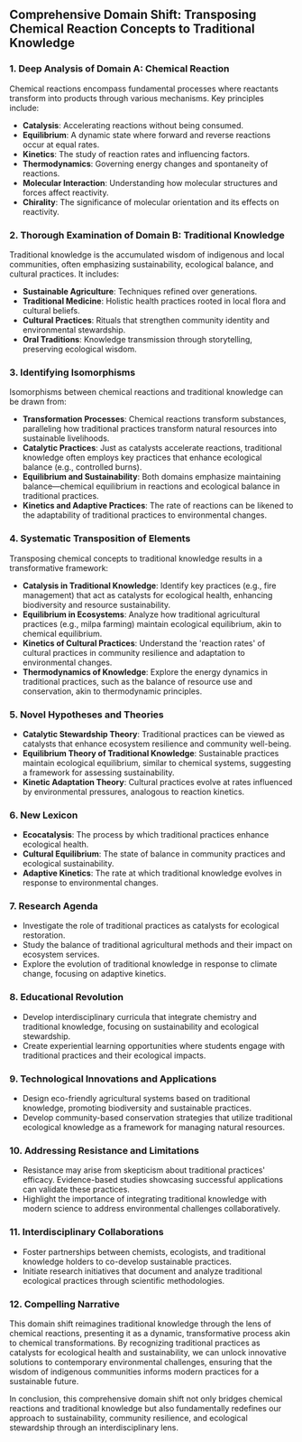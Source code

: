 ## Comprehensive Domain Shift: Transposing Chemical Reaction Concepts to Traditional Knowledge

### 1. Deep Analysis of Domain A: Chemical Reaction
Chemical reactions encompass fundamental processes where reactants transform into products through various mechanisms. Key principles include:
- **Catalysis**: Accelerating reactions without being consumed.
- **Equilibrium**: A dynamic state where forward and reverse reactions occur at equal rates.
- **Kinetics**: The study of reaction rates and influencing factors.
- **Thermodynamics**: Governing energy changes and spontaneity of reactions.
- **Molecular Interaction**: Understanding how molecular structures and forces affect reactivity.
- **Chirality**: The significance of molecular orientation and its effects on reactivity.

### 2. Thorough Examination of Domain B: Traditional Knowledge
Traditional knowledge is the accumulated wisdom of indigenous and local communities, often emphasizing sustainability, ecological balance, and cultural practices. It includes:
- **Sustainable Agriculture**: Techniques refined over generations.
- **Traditional Medicine**: Holistic health practices rooted in local flora and cultural beliefs.
- **Cultural Practices**: Rituals that strengthen community identity and environmental stewardship.
- **Oral Traditions**: Knowledge transmission through storytelling, preserving ecological wisdom.

### 3. Identifying Isomorphisms
Isomorphisms between chemical reactions and traditional knowledge can be drawn from:
- **Transformation Processes**: Chemical reactions transform substances, paralleling how traditional practices transform natural resources into sustainable livelihoods.
- **Catalytic Practices**: Just as catalysts accelerate reactions, traditional knowledge often employs key practices that enhance ecological balance (e.g., controlled burns).
- **Equilibrium and Sustainability**: Both domains emphasize maintaining balance—chemical equilibrium in reactions and ecological balance in traditional practices.
- **Kinetics and Adaptive Practices**: The rate of reactions can be likened to the adaptability of traditional practices to environmental changes.

### 4. Systematic Transposition of Elements
Transposing chemical concepts to traditional knowledge results in a transformative framework:
- **Catalysis in Traditional Knowledge**: Identify key practices (e.g., fire management) that act as catalysts for ecological health, enhancing biodiversity and resource sustainability.
- **Equilibrium in Ecosystems**: Analyze how traditional agricultural practices (e.g., milpa farming) maintain ecological equilibrium, akin to chemical equilibrium.
- **Kinetics of Cultural Practices**: Understand the 'reaction rates' of cultural practices in community resilience and adaptation to environmental changes.
- **Thermodynamics of Knowledge**: Explore the energy dynamics in traditional practices, such as the balance of resource use and conservation, akin to thermodynamic principles.

### 5. Novel Hypotheses and Theories
- **Catalytic Stewardship Theory**: Traditional practices can be viewed as catalysts that enhance ecosystem resilience and community well-being.
- **Equilibrium Theory of Traditional Knowledge**: Sustainable practices maintain ecological equilibrium, similar to chemical systems, suggesting a framework for assessing sustainability.
- **Kinetic Adaptation Theory**: Cultural practices evolve at rates influenced by environmental pressures, analogous to reaction kinetics.

### 6. New Lexicon
- **Ecocatalysis**: The process by which traditional practices enhance ecological health.
- **Cultural Equilibrium**: The state of balance in community practices and ecological sustainability.
- **Adaptive Kinetics**: The rate at which traditional knowledge evolves in response to environmental changes.

### 7. Research Agenda
- Investigate the role of traditional practices as catalysts for ecological restoration.
- Study the balance of traditional agricultural methods and their impact on ecosystem services.
- Explore the evolution of traditional knowledge in response to climate change, focusing on adaptive kinetics.

### 8. Educational Revolution
- Develop interdisciplinary curricula that integrate chemistry and traditional knowledge, focusing on sustainability and ecological stewardship.
- Create experiential learning opportunities where students engage with traditional practices and their ecological impacts.

### 9. Technological Innovations and Applications
- Design eco-friendly agricultural systems based on traditional knowledge, promoting biodiversity and sustainable practices.
- Develop community-based conservation strategies that utilize traditional ecological knowledge as a framework for managing natural resources.

### 10. Addressing Resistance and Limitations
- Resistance may arise from skepticism about traditional practices' efficacy. Evidence-based studies showcasing successful applications can validate these practices.
- Highlight the importance of integrating traditional knowledge with modern science to address environmental challenges collaboratively.

### 11. Interdisciplinary Collaborations
- Foster partnerships between chemists, ecologists, and traditional knowledge holders to co-develop sustainable practices.
- Initiate research initiatives that document and analyze traditional ecological practices through scientific methodologies.

### 12. Compelling Narrative
This domain shift reimagines traditional knowledge through the lens of chemical reactions, presenting it as a dynamic, transformative process akin to chemical transformations. By recognizing traditional practices as catalysts for ecological health and sustainability, we can unlock innovative solutions to contemporary environmental challenges, ensuring that the wisdom of indigenous communities informs modern practices for a sustainable future.

In conclusion, this comprehensive domain shift not only bridges chemical reactions and traditional knowledge but also fundamentally redefines our approach to sustainability, community resilience, and ecological stewardship through an interdisciplinary lens.
